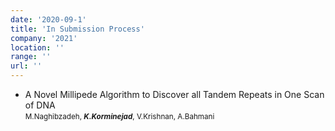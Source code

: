 ```yaml
---
date: '2020-09-1'
title: 'In Submission Process'
company: '2021'
location: ''
range: ''
url: ''
---
```


- A Novel Millipede Algorithm to Discover all Tandem Repeats in One Scan of DNA
  <br>
  <small>M.Naghibzadeh, <b><i>K.Korminejad</i></b>, V.Krishnan, A.Bahmani</small>
  <br>
  <!-- <small>Bioinformatics</small> -->
